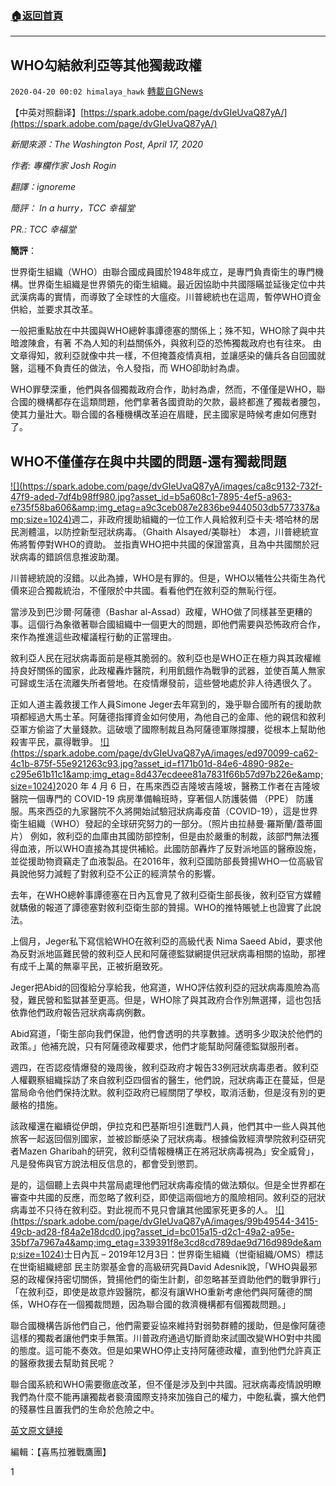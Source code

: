 ###  [:house:返回首頁](https://github.com/ourhimalayas/txt)
---

## WHO勾結敘利亞等其他獨裁政權
`2020-04-20 00:02 himalaya_hawk` [轉載自GNews](https://gnews.org/zh-hant/178611/)

【中英对照翻译】[https://spark.adobe.com/page/dvGIeUvaQ87yA/](https://spark.adobe.com/page/dvGIeUvaQ87yA/)



*新聞來源：The Washington Post*, *April 17, 2020*

*作者: 專欄作家 Josh Rogin*

*翻譯：ignoreme*

*簡評： In a hurry，TCC 幸福堂*

*PR.: TCC 幸福堂*

**簡評**：

世界衛生組織（WHO）由聯合國成員國於1948年成立，是專門負責衛生的專門機構。世界衛生組織是世界領先的衛生組織。最近因協助中共國隱瞞並延後定位中共武漢病毒的實情，而導致了全球性的大瘟疫。川普總統也在這周，暫停WHO資金供給，並要求其改革。

一般把重點放在中共國與WHO總幹事譚德塞的關係上；殊不知，WHO除了與中共暗渡陳倉，有著 不為人知的利益關係外，與敘利亞的恐怖獨裁政府也有往來。 由文章得知，敘利亞就像中共一樣，不但掩蓋疫情真相，並讓感染的傭兵各自回國就醫，這種不負責任的做法，令人發指，而 WHO卻助紂為虐。

WHO罪孽深重，他們與各個獨裁政府合作，助紂為虐，然而，不僅僅是WHO，聯合國的機構都存在這類問題，他們拿著各國資助的欠款，最終都進了獨裁者腰包，使其力量壯大。聯合國的各種機構改革迫在眉睫，民主國家是時候考慮如何應對了。

## **WHO不僅僅存在與中共國的問題-還有獨裁問題**
[!\[\](https://spark.adobe.com/page/dvGIeUvaQ87yA/images/ca8c9132-732f-47f9-aded-7df4b98ff980.jpg?asset_id=b5a608c1-7895-4ef5-a963-e735f58ba606&amp;img_etag=a9c3ceb087e2836be9440503db577337&amp;size=1024)](https://spark.adobe.com/page/dvGIeUvaQ87yA/images/ca8c9132-732f-47f9-aded-7df4b98ff980.jpg?asset_id=b5a608c1-7895-4ef5-a963-e735f58ba606&amp;img_etag=a9c3ceb087e2836be9440503db577337&amp;size=1024)週二，非政府援助組織的一位工作人員給敘利亞卡夫·塔哈林的居民測體溫，以防控新型冠狀病毒。（Ghaith Alsayed/美聯社）
本週，川普總統宣佈將暫停對WHO的資助。 並指責WHO把中共國的保證當真，且為中共國關於冠狀病毒的錯誤信息推波助瀾。

川普總統說的沒錯。以此為據，WHO是有罪的。但是，WHO以犧牲公共衛生為代價來迎合獨裁統治，不僅限於中共國。看看他們在敘利亞的無恥行徑。

當涉及到巴沙爾·阿薩德（Bashar al-Assad）政權，WHO做了同樣甚至更糟的事。這個行為象徵著聯合國組織中一個更大的問題，即他們需要與恐怖政府合作，來作為推進這些政權議程行動的正當理由。

敘利亞人民在冠狀病毒面前是極其脆弱的。敘利亞也是WHO正在極力與其政權維持良好關係的國家，此政權轟炸醫院，利用飢餓作為戰爭的武器，並使百萬人無家可歸或生活在流離失所者營地。在疫情爆發前，這些營地處於非人待遇很久了。

正如人道主義救援工作人員Simone Jeger去年寫到的，幾乎聯合國所有的援助款項都經過大馬士革。阿薩德指揮資金如何使用，為他自己的金庫、他的親信和敘利亞軍方偷盜了大量錢款。這破壞了國際制裁且為阿薩德軍隊撐腰，從根本上幫助他殺害平民，贏得戰爭。
[!\[\](https://spark.adobe.com/page/dvGIeUvaQ87yA/images/ed970099-ca62-4c1b-875f-55e921263c93.jpg?asset_id=f171b01d-84e6-4890-982e-c295e61b11c1&amp;img_etag=8d437ecdeee81a7831f66b57d97b226e&amp;size=1024)](https://spark.adobe.com/page/dvGIeUvaQ87yA/images/ed970099-ca62-4c1b-875f-55e921263c93.jpg?asset_id=f171b01d-84e6-4890-982e-c295e61b11c1&amp;img_etag=8d437ecdeee81a7831f66b57d97b226e&amp;size=1024)2020 年 4 月 6 日，在馬來西亞吉隆坡吉隆坡，醫務工作者在吉隆坡醫院一個專門的 COVID-19 病房準備輪班時，穿著個人防護裝備 （PPE） 防護服。馬來西亞的九家醫院不久將開始試驗冠狀病毒疫苗（COVID-19），這是世界衛生組織（WHO）發起的全球研究努力的一部分。（照片由拉赫曼·羅斯蘭/蓋蒂圖片）
例如，敘利亞的血庫由其國防部控制，但是由於嚴重的制裁，該部門無法獲得血液，所以WHO直接為其提供補給。此國防部轟炸了反對派地區的醫療設施，並從援助物資竊走了血液製品。在2016年，敘利亞國防部長贊揚WHO一位高級官員說他努力減輕了對敘利亞不公正的經濟禁令的影響。

去年，在WHO總幹事譚德塞在日內瓦會見了敘利亞衛生部長後，敘利亞官方媒體就驕傲的報道了譚德塞對敘利亞衛生部的贊揚。WHO的推特賬號上也證實了此說法。

上個月，Jeger私下寫信給WHO在敘利亞的高級代表 Nima Saeed Abid，要求他為反對派地區難民營的敘利亞人民和阿薩德監獄網提供冠狀病毒相關的協助，那裡有成千上萬的無辜平民，正被折磨致死。

Jeger把Abid的回復給分享給我，他寫道，WHO評估敘利亞的冠狀病毒風險為高發，難民營和監獄甚至更高。但是，WHO除了與其政府合作別無選擇，這也包括依靠他們政府報告冠狀病毒病例數。

Abid寫道，「衛生部向我們保證，他們會透明的共享數據。透明多少取決於他們的政策。」他補充說，只有阿薩德政權要求，他們才能幫助阿薩德監獄服刑者。

週四，在否認疫情爆發的幾周後，敘利亞政府才報告33例冠狀病毒患者。敘利亞人權觀察組織採訪了來自敘利亞四個省的醫生，他們說，冠狀病毒正在蔓延，但是當局命令他們保持沈默。敘利亞政府已經關閉了學校，取消活動，但是沒有別的更嚴格的措施。

該政權還在繼續從伊朗，伊拉克和巴基斯坦引進戰鬥人員，他們其中一些人與其他旅客一起返回個別國家，並被診斷感染了冠狀病毒。根據倫敦經濟學院敘利亞研究者Mazen Gharibah的研究，敘利亞情報機構正在將冠狀病毒視為」安全威脅」，凡是發佈與官方說法相反信息的，都會受到懲罰。

是的，這個聽上去與中共當局處理他們冠狀病毒疫情的做法類似。但是全世界都在審查中共國的反應，而忽略了敘利亞，即使這兩個地方的風險相同。敘利亞的冠狀病毒並不只待在敘利亞。對此視而不見只會讓其他國家死更多的人。
[!\[\](https://spark.adobe.com/page/dvGIeUvaQ87yA/images/99b49544-3415-49cb-ad28-f84a2e18dcd0.jpg?asset_id=bc015a15-d2c1-49a2-a95e-35bf7a7967a4&amp;img_etag=339391f8e3cd8cd789dae9d716d989de&amp;size=1024)](https://spark.adobe.com/page/dvGIeUvaQ87yA/images/99b49544-3415-49cb-ad28-f84a2e18dcd0.jpg?asset_id=bc015a15-d2c1-49a2-a95e-35bf7a7967a4&amp;img_etag=339391f8e3cd8cd789dae9d716d989de&amp;size=1024)士日內瓦 – 2019年12月3日：世界衛生組織（世衛組織/OMS）標誌在世衛組織總部
民主防禦基金會的高級研究員David Adesnik說，「WHO與最邪惡的政權保持密切關係，贊揚他們的衛生計劃，卻忽略甚至資助他們的戰爭罪行」 「在敘利亞，即使是故意炸毀醫院，都沒有讓WHO重新考慮他們與阿薩德的關係，WHO存在一個獨裁問題，因為聯合國的救濟機構都有個獨裁問題。」

聯合國機構告訴他們自己，他們需要妥協來維持對弱勢群體的援助，但是像阿薩德這樣的獨裁者讓他們束手無策。川普政府通過切斷資助來試圖改變WHO對中共國的態度。這可能不奏效。但是如果WHO停止支持阿薩德政權，直到他們允許真正的醫療救援去幫助貧民呢？

聯合國系統和WHO需要徹底改革，但不僅是涉及到中共國。冠狀病毒疫情說明瞭我們為什麼不能再讓獨裁者褻瀆國際支持來加強自己的權力，中飽私囊，擴大他們的殘暴性且置我們的生命於危險之中。

[英文原文鏈接](https://www.washingtonpost.com/opinions/global-opinions/the-who-doesnt-only-have-a-china-problem--it-has-a-dictator-problem/2020/04/16/9487c0fa-8020-11ea-8013-1b6da0e4a2b7_story.html#click=https://t.co/fIIAmFLPRW)

編輯：【喜馬拉雅戰鷹團】

1
